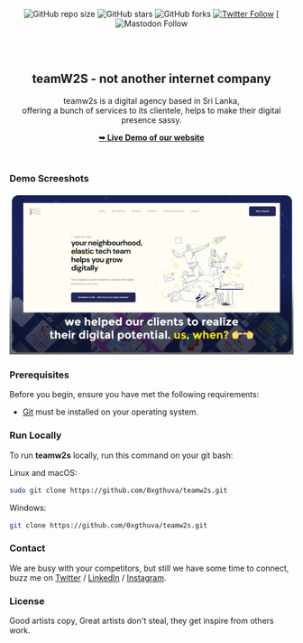 <div align="center">
  
  ![GitHub repo size](https://img.shields.io/github/repo-size/0xgthuva/teamw2s)
  ![GitHub stars](https://img.shields.io/github/stars/0xgthuva/teamw2s?style=social)
  ![GitHub forks](https://img.shields.io/github/forks/0xgthuva/teamw2s?style=social)
  [![Twitter Follow](https://img.shields.io/twitter/follow/0xgthuva?style=social)](https://twitter.com/intent/follow?screen_name=0xgthuvaDEV)
  [![Mastodon Follow](https://img.shields.io/mastodon/follow/110008719045585970?domain=https%3A%2F%2Fmastodon.social%2F&style=social)
    
  <br />
  <br />

  <h2 align="center">teamW2S - not another internet company</h2>

  teamw2s is a digital agency based in Sri Lanka, <br />offering a bunch of services to its clientele, helps to make their digital presence sassy.

  <a href="https://0xgthuva.github.io/teamw2s/"><strong>➥ Live Demo of our website</strong></a>

</div>

<br />

### Demo Screeshots

![teamw2s Desktop Demo](./readme-images/desktop.png "Desktop Demo")

### Prerequisites

Before you begin, ensure you have met the following requirements:

* [Git](https://git-scm.com/downloads "Download Git") must be installed on your operating system.

### Run Locally

To run **teamw2s** locally, run this command on your git bash:

Linux and macOS:

```bash
sudo git clone https://github.com/0xgthuva/teamw2s.git
```

Windows:

```bash
git clone https://github.com/0xgthuva/teamw2s.git
```

### Contact

We are busy with your competitors, but still we have some time to connect, buzz me on [Twitter](https://www.twitter.com/0xgthuvaDEV) / [LinkedIn](https://www.linkedin.com/in/0xgthuva/) / [Instagram](https://www.instagram.com/0xgthuva.jpg/).

### License

Good artists copy, Great artists don't steal, they get inspire from others work.
